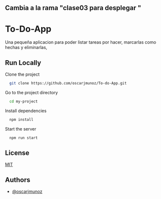 <h2>Cambia a la rama "clase03 para desplegar "</h2>

# To-Do-App

Una pequeña aplicacion para poder listar tareas por hacer, marcarlas como hechas y eliminarlas, 





## Run Locally

Clone the project

```bash
  git clone https://github.com/oscarjmunoz/To-do-App.git
```

Go to the project directory

```bash
  cd my-project
```

Install dependencies

```bash
  npm install
```

Start the server

```bash
  npm run start
```


## License

[MIT](https://choosealicense.com/licenses/mit/)


## Authors

- [@oscarjmunoz](https://www.github.com/octokatherine)

